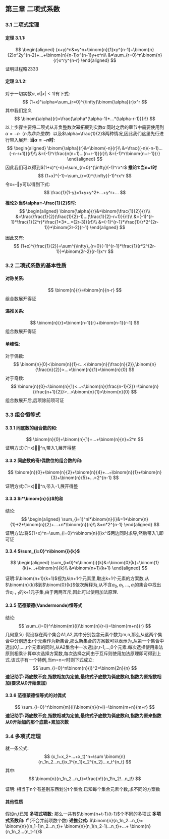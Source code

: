 ## 第三章 二项式系数
### 3.1 二项式定理
#### 定理 3.1.1:
$$
\begin{aligned}
(x+y)^n&=y^n+\binom{n}{1}xy^{n-1}+\binom{n}{2}x^2y^{n-2}+...+\binom{n}{n-1}x^{n-1}y+x^n\\
&=\sum_{r=0}^n\binom{n}{r}x^ry^{n-r}
\end{aligned}
$$
证明过程略2333
#### 定理 3.1.2:
对于一切实数$\alpha,x(|x|<1)$有下式:
$$
    (1+x)^\alpha=\sum_{r=0}^{\infty}\binom{\alpha}{r}x^r
$$
其中我们定义
$$
\binom{\alpha}{r}=\frac{\alpha*(\alpha-1)*...*(\alpha-r-1)}{r!}
$$
以上步骤主要将二项式从非负整数次幂拓展到实数$\alpha$
同时之后的章节中需要使用到$\alpha=-n（n为非负整数）$以及$\alpha=\frac{1}{2}$两种情况,因此我们这里先行进行带入展开:
**当$\alpha=-n$时:**
$$
\begin{aligned}
    \binom{\alpha}{r}&=\binom{-n}{r}\\
    &=\frac{(-n)(-n-1)...(-n-r+1)}{r!}\\
    &=(-1)^r\frac{n(n+1)...(n+r-1)}{r}\\
    &=(-1)^r\binom{n+r-1}{r}
\end{aligned}
$$
因此我们可以得到$(1+x)^{-n}=\sum_{r=0}^{\infty}(-1)^rx^r$
**推论1:当n=1时**
$$
    (1+x)^{-1}=\sum_{r=0}^{\infty}(-1)^rx^r
$$
令x=-y可以得到下式:
$$
\frac{1}{1-y}=1+y+y^2+...+y^r+... 
$$

**推论2:当$\alpha=-\frac{1}{2}$时:**
$$
\begin{aligned}
    \binom{\alpha}{r}&=\binom{\frac{1}{2}}{r}\\
    &=\frac{\frac{1}{2}(\frac{1}{2}-1)...(\frac{1}{2}-r+1)}{r!}\\
    &=(-1)^{r-1}*\frac{1}{2^r}*\frac{1*3*...*(2r-3)}{r!}\\
    &=(-1)^{r-1}*\frac{1}{r*2^{2r-1}}*\binom{2r-2}{r-1}
\end{aligned}
$$

因此又有:
$$
(1+x)^{\frac{1}{2}}=\sum^{\infty}_{r=0}(-1)^{r-1}*\frac{1}{r*2^{2r-1}}*\binom{2r-2}{r-1}x^r
$$

### 3.2 二项式系数的基本性质

#### 对称关系:
$$
\binom{n}{r}=\binom{n}{n-r}
$$
组合数展开得证

#### 递推关系:
$$
\binom{n}{r}=\binom{n-1}{r}+\binom{n-1}{r-1}
$$
组合数展开得证

#### 单峰性:
对于偶数:
$$
\binom{n}{0}<\binom{n}{1}<...<\binom{n}{\frac{n}{2}},\binom{n}{\frac{n}{2}}>...>\binom{n}{1}>\binom{n}{0}
$$
对于奇数:
$$
\binom{n}{0}<\binom{n}{1}<...<\binom{n}{\frac{n-1}{2}}=\binom{n}{\frac{n+1}{2}}>...>\binom{n}{1}>\binom{n}{0}
$$
组合数展开后,后项除前项可证

### 3.3 组合恒等式

#### 3.3.1 同底数的组合数的和:
$$
\binom{n}{0}+\binom{n}{1}+...+\binom{n}{n}=2^n
$$
证明方式:(1+x)^n,带入1,展开得整

#### 3.3.2 同底数的奇/偶数位的组合数的和:
$$
\binom{n}{0}+\binom{n}{2}+\binom{n}{4}+...=\binom{n}{1}+\binom{n}{3}+\binom{n}{5}+...=2^{n-1}
$$
证明方式:(1+x)^n,带入-1,展开得整

#### 3.3.3 $i*\binom{n}{i}$的和
结论:
$$
\begin{aligned}
\sum_{i=1}^ni*\binom{n}{i}&=1*\binom{n}{1}+2*\binom{n}{2}+...+n*\binom{n}{n}\\
&=n*2^{n-1}
\end{aligned}
$$
证明方法:将$(1+x)^n=\sum_{i=0}^n\binom{n}{i}x^i$两边同时求导,然后带入1,即可证

#### 3.3.4 $\sum_{i=0}^n\binom{i}{k}$
$$
\begin{aligned}
\sum_{i=0}^n\binom{i}{k}&=\binom{0}{k}+\binom{1}{k}+...+\binom{n}{k}\\
&=\binom{n+1}{k+1}
\end{aligned}
$$

证明:$\binom{n+1}{k+1}$视为从n+1个元素里,取出k+1个元素的方案数,从$\binom{n}{k}$到$\binom{0}{k}$依次解释为,从不含$a_0,a_1,...,a_i$的集合中找出含$a_{i+1}$的k+1元子集,由于两两互斥,因此可以使用加法原理.

#### 3.3.5 范德蒙德(Vandermonde)恒等式
结论:
$$
\sum_{i=0}^r\binom{m}{i}\binom{n}{r-i}=\binom{m+n}{r}
$$
几何意义:
假设存在两个集合A1,A2,其中分别包含元素个数为m,n,那么从这两个集合中分别选出r个元素作为新集合,那么新集合的方案数可以表示为,从第一个集合中选出0,1,...,r个元素的同时,从A2集合中一次选出r,r-1,...,0个元素.每次选择使用乘法原则相乘计算单次选择方案数,每次选择之间由于互斥则使用加法原理即可得到上式.该式子有一个特例,当m=n=r时则下式成立:
$$
\sum_{i=0}^n\binom{n}{i}^2=\binom{2n}{n}
$$
**速记助手:两底数不变,指数相加为定值,最终式子底数为俩底数和,指数为原指数相加(要求从0开始累加)**

#### 3.3.6 范德蒙德恒等式的对偶式
$$
\sum_{i=0}^r\binom{m}{i}\binom{n}{r+i}=\binom{m+n}{m+r}
$$
**速记助手:两底数不变,指数相减为定值,最终式子底数为俩底数和,指数为原来指数从0开始加的那个底数+累加次数**

### 3.4 多项式定理
就一条公式:
$$
(x_1+x_2+...+x_t)^n=\sum \binom{n}{n_1n_2...n_t}x_1^{n_1}x_2^{n_2}...x_t^{n_t}
$$
其中:
$$
 \binom{n}{n_1n_2...n_t}=\frac{n!}{n_1!n_2!...n_t!}
$$

证明:
相当于n个有差别东西划分t个集合,已知每个集合元素个数,求不同的方案数

#### 其他性质
假设n,t已知
**多项式项数:** 那么一共有$\binom{n+t-1}{t-1}$个不同的多项式
**多项式系数和:** $t^n$(不合并前项数个数)
**递推公式:**  $\binom{n}{n_1n_2...n_t}= \binom{n}{(n_1-1)n_2...n_t}+ \binom{n}{n_1(n_2-1)...n_t}+...+ \binom{n}{n_1n_2...(n_t-1)}$
